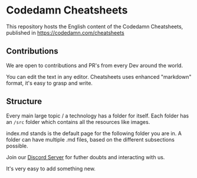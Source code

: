 # Codedamn Cheatsheets

This repository hosts the English content of the Codedamn Cheatsheets, published in https://codedamn.com/cheatsheets

## Contributions
We are open to contributions and PR's from every Dev around the world.

You can edit the text in any editor. Cheatsheets uses enhanced "markdown" format, it's easy to grasp and write.

## Structure
Every main large topic / a technology has a folder for itself.
Each folder has an `/src` folder which contains all the resources like images. 

index.md stands is the default page for the following folder you are in.
A folder can have multiple .md files, based on the different subsections possible. 

Join our [Discord Server](https://discord.com/invite/brtAY92J2r) for futher doubts and interacting with us. 

It's very easy to add something new.
